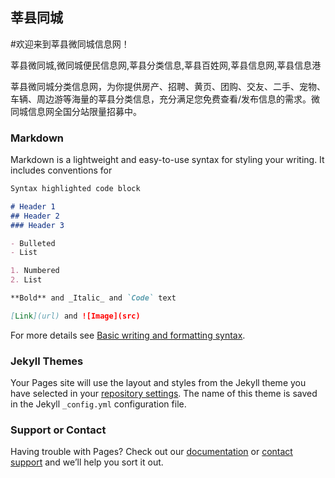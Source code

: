 ## 莘县同城

#欢迎来到莘县微同城信息网！

莘县微同城,微同城便民信息网,莘县分类信息,莘县百姓网,莘县信息网,莘县信息港

莘县微同城分类信息网，为你提供房产、招聘、黄页、团购、交友、二手、宠物、车辆、周边游等海量的莘县分类信息，充分满足您免费查看/发布信息的需求。微同城信息网全国分站限量招募中。
### Markdown

Markdown is a lightweight and easy-to-use syntax for styling your writing. It includes conventions for

```markdown
Syntax highlighted code block

# Header 1
## Header 2
### Header 3

- Bulleted
- List

1. Numbered
2. List

**Bold** and _Italic_ and `Code` text

[Link](url) and ![Image](src)
```

For more details see [Basic writing and formatting syntax](https://docs.github.com/en/github/writing-on-github/getting-started-with-writing-and-formatting-on-github/basic-writing-and-formatting-syntax).

### Jekyll Themes

Your Pages site will use the layout and styles from the Jekyll theme you have selected in your [repository settings](https://github.com/haopdy/lcshenxian.github.io/settings/pages). The name of this theme is saved in the Jekyll `_config.yml` configuration file.

### Support or Contact

Having trouble with Pages? Check out our [documentation](https://docs.github.com/categories/github-pages-basics/) or [contact support](https://support.github.com/contact) and we’ll help you sort it out.
